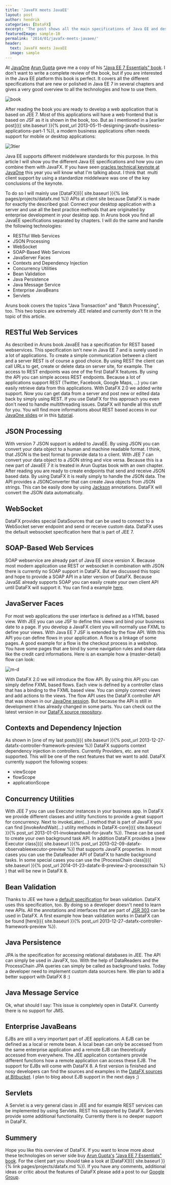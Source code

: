 ```yaml
---
title: 'JavaFX meets JavaEE'
layout: post
author: hendrik
categories: [DataFX]
excerpt: 'The post shows all the main specifications of Java EE and describes how the are supported by DataFX and how a JavaFX application can use them'
featuredImage: sample-10
permalink: '2014/01/javafx-meets-javaee/'
header:
  text: JavaFX meets JavaEE
  image: sample
---
```

At [JavaOne](http://www.oracle.com/javaone/) [Arun Gupta](https://www.java.net//blogs/arungupta) gave me a copy of his ["Java EE 7 Essentials" book](http://www.amazon.com/Java-EE-Essentials-Arun-Gupta/dp/1449370179). I don't want to write a complete review of the book, but if you are interested in the Java EE platform this book is perfect. It covers all the different specifications that are new or polished in Java EE 7 in several chapters and gives a very good overview to all the technologies and how to use them.

![book](/assets/posts/guigarage-legacy/javaee-book.png)

After reading the book you are ready to develop a web application that is based on JEE 7. Most of this applications will have a web frontend that is based on JSF as it is shown in the book, too. But as I mentioned in a [earlier post]({{ site.baseurl }}{% post_url 2013-05-11-designing-javafx-business-applications-part-1 %}), a modern business applications often needs support for mobile or desktop applications:

![3tier](/assets/posts/guigarage-legacy/3tier.png)

Java EE supports different middelware standards for this purpose. In this article I will show you the different Java EE specifications and how you can combine them with JavaFX. If you have seen [oracles technical keynote at JavaOne](http://medianetwork.oracle.com/video/player/2685720528001) this year you will know what I'm talking about. I think that  multi client support by using a standardize middelware was one of the key conclusions of the keynote.

To do so I will mainly use [DataFX]({{ site.baseurl }}{% link pages/projects/datafx.md %}) APIs at client site because DataFX is made for exactly the described goal: Connect your desktop application with a server and use all the best practice methods that are originated by enterprise development in your desktop app. In Aruns book you find all JavaEE specifications separated by chapters. I will do the same and handle the following technologies:

* RESTful Web Services
* JSON Processing
* WebSocket
* SOAP-Based Web Services
* JavaServer Faces
* Contexts and Dependency Injection
* Concurrency Utilities
* Bean Validation
* Java Persistence
* Java Message Service
* Enterprise JavaBeans
* Servlets

Aruns book covers the topics "Java Transaction" and "Batch Processing", too. This two topics are extremely JEE related and currently don't fit in the topic of this article.

## RESTful Web Services

As described in Aruns book JavaEE has a specification for REST based webservices. This specification isn't new in Java EE 7 and is surely used in a lot of applications. To create a simple communication between a client and a server REST is of course a good choice. By using REST the client can call URLs to get, create or delete data on server site, for example. The access to REST endpoints was one of the first DataFX features. By using the API you can simple access REST endpoints. Because a lot of applications support REST (Twitter, Facebook, Google Maps, ...) you can easily retrieve data from this applications. With DataFX 2.0 we added write support. Now you can get data from a server and post new or edited data back by simply using REST. If you use DataFX for this approach you even don't need to handle multithreading issues. DataFX will handle all this stuff for you. You will find more informations about REST based access in our [JavaOne slides](http://de.slideshare.net/HendrikEbbers/datafx-javaone-2013) or in this [tutorial](http://jaxenter.com/getting-real-world-data-into-java-ui-controls-with-datafx-46600.html).

## JSON Processing

With version 7 JSON support is added to JavaEE. By using JSON you can convert your data object to a human and machine readable format. I think, that JSON is the best format to provide data to a client. With JEE 7 can convert your data object to a JSON string and vice versa. Because this is a new part of JavaEE 7 it is treated in Arun Guptas book with an own chapter. After reading you are ready to create endpoints that send and receive JSON based data. By using DataFX it is really simply to handle the JSON data. The API provides a JSONConverter that can create Java objects from JSON strings. This can be easily done by using [Jackson](http://wiki.fasterxml.com/JacksonInFiveMinutes) annotations. DataFX will convert the JSON data automatically.

## WebSocket

DataFX provides special DataSources that can be used to connect to a WebSocket server endpoint and send or receive custom data. DataFX uses the default websocket specification here that is part of JEE 7.

## SOAP-Based Web Services

SOAP webservice are already part of Java EE since version X. Because most modern application use REST or websocket in combination with JSON there is currently no SOAP support in DataFX. But we discussed this topic and hope to provide a SOAP API in a later version of DataFX. Because JavaSE already supports SOAP you can easily create your own client API until DataFX will support it. You can find a example [here](https://weblogs.java.net/blog/vivekp/archive/2006/12/webservices_in.html).

## JavaServer Faces

For most web applications the user interface is defined as a HTML based view. With JEE you can use JSF to define this views and bind your business date to a page. If you develop a JavaFX client you will normally use FXML to define your views. With Java EE 7 JSF is extended by the flow API. With this API you can define flows in your application. A flow is a linkage of some pages. A good example for a flow is the checkout process in a webshop. You have some pages that are bind by some navigation rules and share data like the credit card informations. Here is an example how a (master-detail) flow can look:

![m-d](/assets/posts/guigarage-legacy/m-d.png)

With DataFX 2.0 we will introduce the flow API. By using this API you can simply define FXML based flows. Each view is defined by a controller class that has a binding to the FXML based view. You can simply connect views and add actions to the views. The flow API uses the DataFX controller API that was shown in our [JavaOne session](http://de.slideshare.net/HendrikEbbers/datafx-javaone-2013). But because the API is still in development it has already changed in some parts. You can check out the latest version in our [DataFX source repository](https://bitbucket.org/datafx/datafx).

## Contexts and Dependency Injection

As shown in [one of my last posts]({{ site.baseurl }}{% post_url 2013-12-27-datafx-controller-framework-preview %}) DataFX supports context dependency injection in controllers. Currently Providers, etc. are not supported. This will be one of the next features that we want to add. DataFX currently support the following scopes:

* viewScope
* flowScope
* applicationScope

## Concurrency Utilities

With JEE 7 you can use Executor instances in your business app. In DataFX we provide different classes and utility functions to provide a great support for concurrency. Next to invokeLater(...) method that is part of JavaFX you can find [invokeAndWait(...) utility methods in DataFX-core]({{ site.baseurl }}{% post_url 2013-01-01-invokeandwait-for-javafx %}). These can be used to create your own background task API. In addition DataFX provides a [new Executor class]({{ site.baseurl }}{% post_url 2013-02-09-datafx-observableexecutor-preview %}) that supports JavaFX properties. In most cases you can use the DataReader API of DataFX to handle background tasks. In some special cases you can use the [ProcessChain class]({{ site.baseurl }}{% post_url 2014-01-23-datafx-8-preview-2-processchain %}
) that will be new in DataFX 8.

## Bean Validation

Thanks to JEE we have a [default specification](http://docs.oracle.com/javaee/6/tutorial/doc/gircz.html) for bean validation. DataFX uses this specification, too. By doing so a developer doesn't need to learn new APIs. All the annotations and interfaces that are part of [JSR 303](http://beanvalidation.org/1.0/spec/) can be used in DataFX. A first example how bean validation works in DataFX can be found [here]({{ site.baseurl }}{% post_url 2013-12-27-datafx-controller-framework-preview %}).

## Java Persistence

JPA is the specification for accessing relational databases in JEE. The API can simply be used in JavaFX, too. With the help of DataReaders and the ProcessChain JPA queries can simply be called as background tasks. Today a developer need to implement custom data sources here. We plan to add a better support with DataFX 8 :)

## Java Message Service

Ok, what should I say: This issue is completely open in DataFX. Currently there is no support for JMS.

## Enterprise JavaBeans

EJBs are still a very important part of JEE applications. A EJB can be defined as a local or remote bean. A local bean can only be accessed from the same enterprise application and a remote EJB can theoretically accessed from everywhere. The JEE application containers provide different functions how a remote application can access these EJB. The support for EJBs will come with DataFX 8. A first version is finished and nosy developers can find the sources and examples in the [DataFX sources at Bitbucket](https://bitbucket.org/datafx/datafx/). I plan to blog about EJB support in the next days ;)

## Servlets

A Servlet is a very general class in JEE and for example REST services can be implemented by using Servlets. REST his supported by DataFX. Servlets provide some additional functionality. Currently there is no deeper support in DataFX.

## Summery

Hope you like this overview of DataFX. If you want to know more about these technologies on server side buy [Arun Gupta's](https://www.java.net//blogs/arungupta) ["Java EE 7 Essentials" book](http://www.amazon.com/Java-EE-Essentials-Arun-Gupta/dp/1449370179). For the client part you should take a look at [DataFX]({{ site.baseurl }}{% link pages/projects/datafx.md %}). If you have any comments, additional ideas or critic about the features of DataFX please add a post to our [Google Group](https://groups.google.com/forum/#!forum/datafx-dev).
